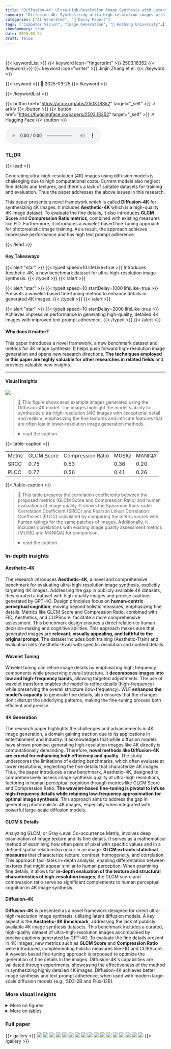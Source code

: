 ```yaml
---
title: "Diffusion-4K: Ultra-High-Resolution Image Synthesis with Latent Diffusion Models"
summary: "Diffusion-4K: Synthesizing ultra-high-resolution images with a new benchmark dataset and wavelet-based fine-tuning that makes 4K image creation more detailed and accessible!"
categories: ["AI Generated", "🤗 Daily Papers"]
tags: ["Computer Vision", "Image Generation", "🏢 Beihang University",]
showSummary: true
date: 2025-03-24
draft: false
---
```


<br>

{{< keywordList >}}
{{< keyword icon="fingerprint" >}} 2503.18352 {{< /keyword >}}
{{< keyword icon="writer" >}} Jinjin Zhang et el. {{< /keyword >}}
 
{{< keyword >}} 🤗 2025-03-25 {{< /keyword >}}
 
{{< /keywordList >}}

{{< button href="https://arxiv.org/abs/2503.18352" target="_self" >}}
↗ arXiv
{{< /button >}}
{{< button href="https://huggingface.co/papers/2503.18352" target="_self" >}}
↗ Hugging Face
{{< /button >}}



<audio controls>
    <source src="https://ai-paper-reviewer.com/2503.18352/podcast.wav" type="audio/wav">
    Your browser does not support the audio element.
</audio>


### TL;DR


{{< lead >}}

Generating ultra-high-resolution (4K) images using diffusion models is challenging due to high computational costs. Current models also neglect fine details and textures, and there's a lack of suitable datasets for training and evaluation. Thus the paper addresses the above issues in this research.



This paper presents a novel framework which is called **Diffusion-4K** for synthesizing 4K images. It includes **Aesthetic-4K** which is a high-quality 4K image dataset. To evaluate the fine details, it also introduces **GLCM Score** and **Compression Ratio metrics**, combined with existing measures like FID. Furthermore, it introduces a wavelet-based fine-tuning approach for photorealistic image training. As a result, the approach achieves impressive performance and has high text prompt adherence.

{{< /lead >}}


#### Key Takeaways

{{< alert "star" >}}
{{< typeit speed=10 lifeLike=true >}} Introduces Aesthetic-4K, a new benchmark dataset for ultra-high-resolution image synthesis. {{< /typeit >}}
{{< /alert >}}

{{< alert "star" >}}
{{< typeit speed=10 startDelay=1000 lifeLike=true >}} Presents a wavelet-based fine-tuning method to enhance details in generated 4K images. {{< /typeit >}}
{{< /alert >}}

{{< alert "star" >}}
{{< typeit speed=10 startDelay=2000 lifeLike=true >}} Achieves impressive performance in generating high-quality, detailed 4K images with improved text prompt adherence. {{< /typeit >}}
{{< /alert >}}

#### Why does it matter?
This paper introduces a novel framework, a new benchmark dataset and metrics for 4K image synthesis. It helps push forward high-resolution image generation and opens new research directions. **The techniques employed in this paper are highly valuable for other researches in related fields** and provides valuable new insights.

------
#### Visual Insights



![](https://arxiv.org/html/2503.18352/extracted/6304121/figures/metric.jpg)

> 🔼 This figure showcases example images generated using the Diffusion-4K model.  The images highlight the model's ability to synthesize ultra-high-resolution (4K) images with exceptional detail and realism, emphasizing the fine textures and intricate features that are often lost in lower-resolution image generation methods.
> <details>
> <summary>read the caption</summary>
> Figure 1: Example results synthesized by our Diffusion-4K, emphasizing exceptional fine details in generated 4K images.
> </details>





{{< table-caption >}}
<table class="ltx_tabular ltx_align_middle" id="S3.T1.2.1">
<tr class="ltx_tr" id="S3.T1.2.1.1">
<td class="ltx_td ltx_align_center ltx_border_r ltx_border_tt" id="S3.T1.2.1.1.1">Metric</td>
<td class="ltx_td ltx_align_center ltx_border_r ltx_border_tt" id="S3.T1.2.1.1.2">GLCM Score</td>
<td class="ltx_td ltx_align_center ltx_border_r ltx_border_tt" id="S3.T1.2.1.1.3">Compression Ratio</td>
<td class="ltx_td ltx_align_center ltx_border_r ltx_border_tt" id="S3.T1.2.1.1.4">MUSIQ</td>
<td class="ltx_td ltx_align_center ltx_border_tt" id="S3.T1.2.1.1.5">MANIQA</td>
</tr>
<tr class="ltx_tr" id="S3.T1.2.1.2">
<td class="ltx_td ltx_align_center ltx_border_r ltx_border_t" id="S3.T1.2.1.2.1">SRCC</td>
<td class="ltx_td ltx_align_center ltx_border_r ltx_border_t" id="S3.T1.2.1.2.2">0.75</td>
<td class="ltx_td ltx_align_center ltx_border_r ltx_border_t" id="S3.T1.2.1.2.3">0.53</td>
<td class="ltx_td ltx_align_center ltx_border_r ltx_border_t" id="S3.T1.2.1.2.4">0.36</td>
<td class="ltx_td ltx_align_center ltx_border_t" id="S3.T1.2.1.2.5">0.20</td>
</tr>
<tr class="ltx_tr" id="S3.T1.2.1.3">
<td class="ltx_td ltx_align_center ltx_border_bb ltx_border_r ltx_border_t" id="S3.T1.2.1.3.1">PLCC</td>
<td class="ltx_td ltx_align_center ltx_border_bb ltx_border_r ltx_border_t" id="S3.T1.2.1.3.2">0.77</td>
<td class="ltx_td ltx_align_center ltx_border_bb ltx_border_r ltx_border_t" id="S3.T1.2.1.3.3">0.56</td>
<td class="ltx_td ltx_align_center ltx_border_bb ltx_border_r ltx_border_t" id="S3.T1.2.1.3.4">0.41</td>
<td class="ltx_td ltx_align_center ltx_border_bb ltx_border_t" id="S3.T1.2.1.3.5">0.26</td>
</tr>
</table>{{< /table-caption >}}

> 🔼 This table presents the correlation coefficients between the proposed metrics (GLCM Score and Compression Ratio) and human evaluations of image quality.  It shows the Spearman Rank-order Correlation Coefficient (SRCC) and Pearson Linear Correlation Coefficient (PLCC) calculated by comparing the metric scores with human ratings for the same patches of images. Additionally, it includes correlations with existing image quality assessment metrics (MUSIQ and MANIQA) for comparison.
> <details>
> <summary>read the caption</summary>
> Table 1: Correlation with human evaluation.
> </details>





### In-depth insights


#### Aesthetic-4K
The research introduces **Aesthetic-4K**, a novel and comprehensive benchmark for evaluating ultra-high-resolution image synthesis, explicitly targeting 4K images. Addressing the gap in publicly available 4K datasets, they curated a dataset with high-quality images and precise captions generated by GPT-4O. Design principles focus on **human-centric perceptual cognition**, moving beyond holistic measures, emphasizing fine details. Metrics like GLCM Score and Compression Ratio, combined with FID, Aesthetics, and CLIPScore, facilitate a more comprehensive assessment. This benchmark design ensures a direct relation to human decision-making and cognitive abilities. This approach makes sure that generated images are **relevant, visually appealing, and faithful to the original prompt**. The dataset includes both training (Aesthetic-Train) and evaluation sets (Aesthetic-Eval) with specific resolution and content details.

#### Wavelet Tuning
Wavelet tuning can refine image details by emphasizing high-frequency components while preserving overall structure. It **decomposes images into low and high-frequency bands**, allowing targeted adjustments. The use of wavelet transform enables the model to refine details (high-frequency) while preserving the overall structure (low-frequency). WLF **enhances the model’s capacity** to generate fine details, also ensures that the changes don’t disrupt the underlying patterns, making the fine-tuning process both efficient and precise.

#### 4K Generation
The research paper highlights the challenges and advancements in 4K image generation, a domain gaining traction due to its applications in entertainment and industry. It acknowledges that while diffusion models have shown promise, generating high-resolution images like 4K directly is computationally demanding. Therefore, **novel methods like Diffusion-4K are crucial for enhancing both efficiency and quality**. The study underscores the limitations of existing benchmarks, which often evaluate at lower resolutions, neglecting the fine details that characterize 4K images. Thus, the paper introduces a new benchmark, Aesthetic-4K, designed to comprehensively assess image synthesis quality at ultra-high resolutions, factoring in human perceptual cognition through metrics like GLCM Score and Compression Ratio. **The wavelet-based fine-tuning is pivotal to infuse high-frequency details while retaining low-frequency approximation for optimal image synthesis**. This approach aims to address the gap in generating photorealistic 4K images, especially when integrated with powerful large-scale diffusion models.

#### GLCM & Details
Analyzing GLCM, or Gray-Level Co-occurrence Matrix, involves deep examination of image texture and its fine details. It serves as a mathematical method of examining how often pairs of pixel with specific values and in a defined spatial relationship occur in an image. **GLCM extracts statistical measures** that characterize texture, contrast, homogeneity, and correlation. This approach facilitates in-depth analysis, enabling differentiation between textures that might appear similar to human perception. When examining fine details, it allows for **in-depth evaluation of the texture and structural characteristics of high-resolution images**; the GLCM score and compression ratio serve as significant complements to human perceptual cognition in 4K image synthesis.

#### Diffusion-4K
**Diffusion-4K** is presented as a novel framework designed for direct ultra-high-resolution image synthesis, utilizing latent diffusion models. A key aspect is the **Aesthetic-4K Benchmark**, addressing the lack of publicly available 4K image synthesis datasets. This benchmark includes a curated, high-quality dataset of ultra-high-resolution images accompanied by precise captions generated by GPT-4O. To evaluate the fine details present in 4K images, new metrics such as **GLCM Score** and **Compression Ratio** were introduced, complementing holistic measures like FID and CLIPScore. A wavelet-based fine-tuning approach is proposed to optimize the generation of fine details in the images. Diffusion-4K's capabilities are validated through experiments, showcasing the effectiveness of the method in synthesizing highly detailed 4K images. Diffusion-4K achieves better image synthesis and text prompt adherence, when used with modern large-scale diffusion models (e.g., SD3-2B and Flux-12B).


### More visual insights

<details>
<summary>More on figures
</summary>


![](https://arxiv.org/html/2503.18352/x1.png)

> 🔼 Figure 2 presents a correlation analysis between the Gray Level Co-occurrence Matrix (GLCM) Score and the Compression Ratio, metrics designed to evaluate fine details in images, specifically at 4K resolution.  The GLCM score measures textural richness by analyzing the spatial distribution of gray levels in local image patches, while the compression ratio assesses the preservation of detail by measuring how well the image compresses using lossy compression (JPEG).  The results indicate a strong positive correlation between higher GLCM scores (indicating richer texture) and lower compression ratios (indicating better preservation of fine details), showing strong alignment with human perception of image quality.  Human observers tend to rate images with high textural detail and well-preserved fine details more favorably.  The analysis is done at the patch level to show the alignment at local feature level.
> <details>
> <summary>read the caption</summary>
> Figure 2: Analysis of GLCM Score↑↑\uparrow↑ / Compression Ratio↓↓\downarrow↓. Our indicators demonstrate strong alignment with human-centric perceptual cognition at the level of local patches.
> </details>



![](https://arxiv.org/html/2503.18352/x2.png)

> 🔼 This figure displays examples of image-text pairs from the Aesthetic-4K training dataset.  The images are high-quality, ultra-high-resolution (4K) images, and the accompanying text captions were generated using GPT-40. This showcases the high standard of the dataset used to train the Diffusion-4K model, emphasizing both visual quality and precise textual descriptions for improved model performance.
> <details>
> <summary>read the caption</summary>
> (a) Image-text samples in training set.
> </details>



![](https://arxiv.org/html/2503.18352/extracted/6304121/figures/vae.jpg)

> 🔼 This figure shows example image-text pairs from the evaluation subset of the Aesthetic-4K dataset.  These examples illustrate the high-quality images and precise text prompts characteristic of this dataset, which is specifically designed for evaluating ultra-high-resolution (4K) image synthesis models.  The images demonstrate a variety of subjects and visual styles, showcasing the diversity of the dataset.
> <details>
> <summary>read the caption</summary>
> (b) Image-text samples in evaluation set.
> </details>



![](https://arxiv.org/html/2503.18352/x3.png)

> 🔼 Figure 3 presents examples from the Aesthetic-4K dataset.  The dataset contains high-resolution images (4K) paired with detailed captions generated by the GPT-40 language model. These image-caption pairs are carefully selected to represent a high standard of visual aesthetics and showcase fine details.  The figure aims to illustrate the quality and precision of the data within the Aesthetic-4K benchmark, which is designed for evaluating and training ultra-high-resolution image synthesis models.
> <details>
> <summary>read the caption</summary>
> Figure 3: Illustration of image-text samples in the Aesthetic-4K dataset, which includes high-quality images and precise text prompts generated by GPT-4o, distinguished by high aesthetics and fine details.
> </details>



![](https://arxiv.org/html/2503.18352/x4.png)

> 🔼 This figure displays the reconstruction results of 4K images using partitioned Variational Autoencoders (VAEs) with a downsampling factor of F=16.  The partitioned VAE approach is a key component of the Diffusion-4K framework, designed to address the computational challenges of handling ultra-high-resolution images. By partitioning the VAE, the model efficiently manages the memory requirements during training and inference. The figure visually demonstrates the quality of reconstruction achieved by the partitioned VAEs, showcasing the effectiveness of this method for ultra-high resolution image processing.
> <details>
> <summary>read the caption</summary>
> Figure 4: Reconstruction results of 4K images with partitioned VAEs of F=16𝐹16F=16italic_F = 16.
> </details>



![](https://arxiv.org/html/2503.18352/x6.png)

> 🔼 This figure showcases example images generated by the Diffusion-4K model, demonstrating its ability to synthesize high-quality, photorealistic 4K images from various text prompts. The prompts used to generate the images are sourced from the Sora [30] dataset, showcasing the model's ability to translate text descriptions into detailed and visually appealing images.  Each image depicts a diverse range of scenes, subjects, and artistic styles, highlighting the model's versatility and capacity to generate high-resolution images across multiple categories.
> <details>
> <summary>read the caption</summary>
> Figure 5: Qualitative 4K images synthesis of Diffusion-4K. Prompts are from Sora [30].
> </details>



![](https://arxiv.org/html/2503.18352/x7.png)

> 🔼 Figure 6 is a bar chart comparing human preferences against those of GPT-40 for various aspects of image quality.  The chart displays the percentage of times each model preferred different aspects of four different generated images:  Visual Aesthetics, Prompt Adherence, Fine Details, and Human Preference.  This allows a comparison to show how well the AI model's preferences align with human preferences for these image qualities in the context of 4K image generation.
> <details>
> <summary>read the caption</summary>
> Figure 6: Human and GPT-4o preference evaluation.
> </details>



![](https://arxiv.org/html/2503.18352/extracted/6304121/figures/demo_supplement.jpg)

> 🔼 This figure compares the image generation results of Diffusion-4K and PixArt-Σ using the same prompts.  The left side shows images generated by PixArt-Σ, while the right side displays images from Diffusion-4K.  Yellow highlighted patches in the Diffusion-4K images indicate areas with superior fine detail compared to the red-highlighted areas in PixArt-Σ images, demonstrating Diffusion-4K's improved performance in generating high-resolution images with intricate details.
> <details>
> <summary>read the caption</summary>
> Figure 7:  We present comparisons with PixArt-ΣΣ\Sigmaroman_Σ [9] using identical prompts, with images from PixArt-ΣΣ\Sigmaroman_Σ displayed on the left and those synthesized by our Diffusion-4K shown on the right. Our approach demonstrates significant superiority over PixArt-ΣΣ\Sigmaroman_Σ in fine details, as evidenced by the yellow patches vs. the red patches.
> </details>



![](https://arxiv.org/html/2503.18352/extracted/6304121/figures/demo_seed_supplement.jpg)

> 🔼 This figure displays a comparison of image generation results between the Diffusion-4K model and the Sana [49] model.  Each pair of images shows the same prompt rendered by both models, allowing for a visual assessment of the differences in image quality, detail, and adherence to the prompt.  It highlights the relative strengths of Diffusion-4K in producing ultra-high-resolution images with fine details.
> <details>
> <summary>read the caption</summary>
> Figure 8: Comparisons with Sana [49].
> </details>



![](https://arxiv.org/html/2503.18352/extracted/6304121/figures/demo_diffusion_4k_supplement.jpg)

> 🔼 This figure displays an ablation study comparing the performance of the Wavelet-based Fine-tuning (WLF) method. It visually demonstrates the effect of WLF on generating high-resolution images by showing samples of images generated with and without WLF. This allows for a direct comparison and highlights the improvements achieved through the use of WLF in terms of image detail and quality.
> <details>
> <summary>read the caption</summary>
> Figure 9: Ablation study on WLF.
> </details>



![](https://arxiv.org/html/2503.18352/x8.png)

> 🔼 This figure showcases several high-quality images generated by the Diffusion-4K model.  Each image demonstrates the model's ability to synthesize diverse scenes with high-fidelity details and accurate representation of textures, including nature scenes, cityscapes, animals, and fantasy elements. The images highlight the model's proficiency in capturing realistic light and shadows, fine textures, and overall photorealism at 4K resolution.
> <details>
> <summary>read the caption</summary>
> Figure 10: High-quality images synthesized by our Diffusion-4k.
> </details>



![](https://arxiv.org/html/2503.18352/x9.png)

> 🔼 This figure showcases the versatility of Diffusion-4K in generating high-resolution images at various aspect ratios and with different random seeds.  The results demonstrate the model's ability to maintain image quality and coherence across diverse settings, highlighting its robustness and adaptability.
> <details>
> <summary>read the caption</summary>
> Figure 11: Synthesized images with different aspect ratios and random seeds.
> </details>



![](https://arxiv.org/html/2503.18352/extracted/6304121/figures/demo_data_supplement.jpg)

> 🔼 Figure 12 displays examples of images generated by the Diffusion-4K model where the text prompts included intentionally misspelled words. This showcases the model's ability to generate coherent images even when the input text contains errors, highlighting its robustness and potential for creative applications.
> <details>
> <summary>read the caption</summary>
> Figure 12: Synthesized images with spelled texts.
> </details>



![](https://arxiv.org/html/2503.18352/x10.png)

> 🔼 This figure shows the distribution of image heights and widths within the Aesthetic-4K dataset.  Two histograms are presented, one for height and one for width.  Each histogram displays the frequency of images at different height and width values, giving insight into the size and aspect ratio variations present in the dataset. This is important for understanding the characteristics of the dataset and its suitability for training and evaluating ultra-high-resolution image synthesis models.
> <details>
> <summary>read the caption</summary>
> Figure 13: Histograms of image height and width in Aesthetic-4K.
> </details>



</details>




<details>
<summary>More on tables
</summary>


{{< table-caption >}}
<table class="ltx_tabular ltx_align_middle" id="S4.T2.6.1">
<tr class="ltx_tr" id="S4.T2.6.1.1">
<td class="ltx_td ltx_align_left ltx_border_r ltx_border_tt" id="S4.T2.6.1.1.1">Model</td>
<td class="ltx_td ltx_align_center ltx_border_tt" id="S4.T2.6.1.1.2">rFID</td>
<td class="ltx_td ltx_align_center ltx_border_tt" id="S4.T2.6.1.1.3">NMSE</td>
<td class="ltx_td ltx_align_center ltx_border_tt" id="S4.T2.6.1.1.4">PSNR</td>
<td class="ltx_td ltx_align_center ltx_border_tt" id="S4.T2.6.1.1.5">SSIM</td>
<td class="ltx_td ltx_align_center ltx_border_tt" id="S4.T2.6.1.1.6">LPIPS</td>
</tr>
<tr class="ltx_tr" id="S4.T2.6.1.2">
<td class="ltx_td ltx_align_left ltx_border_r ltx_border_t" id="S4.T2.6.1.2.1">SD3-VAE-F16</td>
<td class="ltx_td ltx_align_center ltx_border_t" id="S4.T2.6.1.2.2">1.40</td>
<td class="ltx_td ltx_align_center ltx_border_t" id="S4.T2.6.1.2.3">0.09</td>
<td class="ltx_td ltx_align_center ltx_border_t" id="S4.T2.6.1.2.4">28.82</td>
<td class="ltx_td ltx_align_center ltx_border_t" id="S4.T2.6.1.2.5">0.76</td>
<td class="ltx_td ltx_align_center ltx_border_t" id="S4.T2.6.1.2.6">0.15</td>
</tr>
<tr class="ltx_tr" id="S4.T2.6.1.3">
<td class="ltx_td ltx_align_left ltx_border_bb ltx_border_r" id="S4.T2.6.1.3.1">Flux-VAE-F16</td>
<td class="ltx_td ltx_align_center ltx_border_bb" id="S4.T2.6.1.3.2">1.69</td>
<td class="ltx_td ltx_align_center ltx_border_bb" id="S4.T2.6.1.3.3">0.08</td>
<td class="ltx_td ltx_align_center ltx_border_bb" id="S4.T2.6.1.3.4">29.22</td>
<td class="ltx_td ltx_align_center ltx_border_bb" id="S4.T2.6.1.3.5">0.79</td>
<td class="ltx_td ltx_align_center ltx_border_bb" id="S4.T2.6.1.3.6">0.16</td>
</tr>
</table>{{< /table-caption >}}
> 🔼 This table presents a quantitative comparison of the performance of two different Variational Autoencoders (VAEs) used for image reconstruction.  The VAEs, with a downsampling factor of F=16, were evaluated on the Aesthetic-4K dataset at a resolution of 4096x4096 pixels. The evaluation metrics used include the Fréchet Inception Distance (rFID), Normalized Mean Square Error (NMSE), Peak Signal-to-Noise Ratio (PSNR), Structural Similarity Index (SSIM), and Learned Perceptual Image Patch Similarity (LPIPS).  The results show the reconstruction quality achieved by each VAE on the high-resolution images.
> <details>
> <summary>read the caption</summary>
> Table 2: Quantitative reconstruction results of VAEs with down-sampling factor of F=16𝐹16F=16italic_F = 16 on our Aesthetic-4K training set at 4096×4096409640964096\times 40964096 × 4096.
> </details>

{{< table-caption >}}
<table class="ltx_tabular ltx_align_middle" id="S4.T3.3.3">
<tr class="ltx_tr" id="S4.T3.3.3.3">
<td class="ltx_td ltx_align_left ltx_border_r ltx_border_tt" id="S4.T3.3.3.3.4">Model</td>
<td class="ltx_td ltx_align_center ltx_border_tt" id="S4.T3.1.1.1.1">FID <math alttext="\downarrow" class="ltx_Math" display="inline" id="S4.T3.1.1.1.1.m1.1"><semantics id="S4.T3.1.1.1.1.m1.1a"><mo id="S4.T3.1.1.1.1.m1.1.1" stretchy="false" xref="S4.T3.1.1.1.1.m1.1.1.cmml">↓</mo><annotation-xml encoding="MathML-Content" id="S4.T3.1.1.1.1.m1.1b"><ci id="S4.T3.1.1.1.1.m1.1.1.cmml" xref="S4.T3.1.1.1.1.m1.1.1">↓</ci></annotation-xml><annotation encoding="application/x-tex" id="S4.T3.1.1.1.1.m1.1c">\downarrow</annotation><annotation encoding="application/x-llamapun" id="S4.T3.1.1.1.1.m1.1d">↓</annotation></semantics></math>
</td>
<td class="ltx_td ltx_align_center ltx_border_tt" id="S4.T3.2.2.2.2">CLIPScore <math alttext="\uparrow" class="ltx_Math" display="inline" id="S4.T3.2.2.2.2.m1.1"><semantics id="S4.T3.2.2.2.2.m1.1a"><mo id="S4.T3.2.2.2.2.m1.1.1" stretchy="false" xref="S4.T3.2.2.2.2.m1.1.1.cmml">↑</mo><annotation-xml encoding="MathML-Content" id="S4.T3.2.2.2.2.m1.1b"><ci id="S4.T3.2.2.2.2.m1.1.1.cmml" xref="S4.T3.2.2.2.2.m1.1.1">↑</ci></annotation-xml><annotation encoding="application/x-tex" id="S4.T3.2.2.2.2.m1.1c">\uparrow</annotation><annotation encoding="application/x-llamapun" id="S4.T3.2.2.2.2.m1.1d">↑</annotation></semantics></math>
</td>
<td class="ltx_td ltx_align_center ltx_border_tt" id="S4.T3.3.3.3.3">Aesthetics <math alttext="\uparrow" class="ltx_Math" display="inline" id="S4.T3.3.3.3.3.m1.1"><semantics id="S4.T3.3.3.3.3.m1.1a"><mo id="S4.T3.3.3.3.3.m1.1.1" stretchy="false" xref="S4.T3.3.3.3.3.m1.1.1.cmml">↑</mo><annotation-xml encoding="MathML-Content" id="S4.T3.3.3.3.3.m1.1b"><ci id="S4.T3.3.3.3.3.m1.1.1.cmml" xref="S4.T3.3.3.3.3.m1.1.1">↑</ci></annotation-xml><annotation encoding="application/x-tex" id="S4.T3.3.3.3.3.m1.1c">\uparrow</annotation><annotation encoding="application/x-llamapun" id="S4.T3.3.3.3.3.m1.1d">↑</annotation></semantics></math>
</td>
</tr>
<tr class="ltx_tr" id="S4.T3.3.3.4">
<td class="ltx_td ltx_align_left ltx_border_r ltx_border_t" id="S4.T3.3.3.4.1">SD3-F16@2048</td>
<td class="ltx_td ltx_align_center ltx_border_t" id="S4.T3.3.3.4.2">43.82</td>
<td class="ltx_td ltx_align_center ltx_border_t" id="S4.T3.3.3.4.3">31.50</td>
<td class="ltx_td ltx_align_center ltx_border_t" id="S4.T3.3.3.4.4">5.91</td>
</tr>
<tr class="ltx_tr" id="S4.T3.3.3.5">
<td class="ltx_td ltx_align_left ltx_border_r" id="S4.T3.3.3.5.1">SD3-F16-WLF@2048</td>
<td class="ltx_td ltx_align_center" id="S4.T3.3.3.5.2"><span class="ltx_text ltx_font_bold" id="S4.T3.3.3.5.2.1">40.18</span></td>
<td class="ltx_td ltx_align_center" id="S4.T3.3.3.5.3"><span class="ltx_text ltx_font_bold" id="S4.T3.3.3.5.3.1">34.04</span></td>
<td class="ltx_td ltx_align_center" id="S4.T3.3.3.5.4"><span class="ltx_text ltx_font_bold" id="S4.T3.3.3.5.4.1">5.96</span></td>
</tr>
<tr class="ltx_tr" id="S4.T3.3.3.6">
<td class="ltx_td ltx_align_left ltx_border_r ltx_border_t" id="S4.T3.3.3.6.1">Flux-F16@2048</td>
<td class="ltx_td ltx_align_center ltx_border_t" id="S4.T3.3.3.6.2">50.57</td>
<td class="ltx_td ltx_align_center ltx_border_t" id="S4.T3.3.3.6.3">30.41</td>
<td class="ltx_td ltx_align_center ltx_border_t" id="S4.T3.3.3.6.4">6.36</td>
</tr>
<tr class="ltx_tr" id="S4.T3.3.3.7">
<td class="ltx_td ltx_align_left ltx_border_bb ltx_border_r" id="S4.T3.3.3.7.1">Flux-F16-WLF@2048</td>
<td class="ltx_td ltx_align_center ltx_border_bb" id="S4.T3.3.3.7.2"><span class="ltx_text ltx_font_bold" id="S4.T3.3.3.7.2.1">39.49</span></td>
<td class="ltx_td ltx_align_center ltx_border_bb" id="S4.T3.3.3.7.3"><span class="ltx_text ltx_font_bold" id="S4.T3.3.3.7.3.1">34.41</span></td>
<td class="ltx_td ltx_align_center ltx_border_bb" id="S4.T3.3.3.7.4"><span class="ltx_text ltx_font_bold" id="S4.T3.3.3.7.4.1">6.37</span></td>
</tr>
</table>{{< /table-caption >}}
> 🔼 This table presents a quantitative comparison of different latent diffusion models' performance on the Aesthetic-Eval@2048 dataset.  The evaluation is conducted at a resolution of 2048x2048 pixels.  The metrics used to assess performance are the Fréchet Inception Distance (FID), CLIPScore, and Aesthetics scores.  Higher scores for CLIPScore and Aesthetics generally indicate better image quality and alignment with the text prompt.
> <details>
> <summary>read the caption</summary>
> Table 3: Quantitative benchmarks of latent diffusion models on Aesthetic-Eval@2048 at 2048×2048204820482048\times 20482048 × 2048 resolution.
> </details>

{{< table-caption >}}
<table class="ltx_tabular ltx_align_middle" id="S4.T4.2.2">
<tr class="ltx_tr" id="S4.T4.2.2.2">
<td class="ltx_td ltx_align_left ltx_border_r ltx_border_tt" id="S4.T4.2.2.2.3">Model</td>
<td class="ltx_td ltx_align_center ltx_border_tt" id="S4.T4.1.1.1.1">GLCM Score <math alttext="\uparrow" class="ltx_Math" display="inline" id="S4.T4.1.1.1.1.m1.1"><semantics id="S4.T4.1.1.1.1.m1.1a"><mo id="S4.T4.1.1.1.1.m1.1.1" stretchy="false" xref="S4.T4.1.1.1.1.m1.1.1.cmml">↑</mo><annotation-xml encoding="MathML-Content" id="S4.T4.1.1.1.1.m1.1b"><ci id="S4.T4.1.1.1.1.m1.1.1.cmml" xref="S4.T4.1.1.1.1.m1.1.1">↑</ci></annotation-xml><annotation encoding="application/x-tex" id="S4.T4.1.1.1.1.m1.1c">\uparrow</annotation><annotation encoding="application/x-llamapun" id="S4.T4.1.1.1.1.m1.1d">↑</annotation></semantics></math>
</td>
<td class="ltx_td ltx_align_center ltx_border_tt" id="S4.T4.2.2.2.2">Compression Ratio <math alttext="\downarrow" class="ltx_Math" display="inline" id="S4.T4.2.2.2.2.m1.1"><semantics id="S4.T4.2.2.2.2.m1.1a"><mo id="S4.T4.2.2.2.2.m1.1.1" stretchy="false" xref="S4.T4.2.2.2.2.m1.1.1.cmml">↓</mo><annotation-xml encoding="MathML-Content" id="S4.T4.2.2.2.2.m1.1b"><ci id="S4.T4.2.2.2.2.m1.1.1.cmml" xref="S4.T4.2.2.2.2.m1.1.1">↓</ci></annotation-xml><annotation encoding="application/x-tex" id="S4.T4.2.2.2.2.m1.1c">\downarrow</annotation><annotation encoding="application/x-llamapun" id="S4.T4.2.2.2.2.m1.1d">↓</annotation></semantics></math>
</td>
</tr>
<tr class="ltx_tr" id="S4.T4.2.2.3">
<td class="ltx_td ltx_align_left ltx_border_r ltx_border_t" id="S4.T4.2.2.3.1">SD3-F16@2048</td>
<td class="ltx_td ltx_align_center ltx_border_t" id="S4.T4.2.2.3.2">0.75</td>
<td class="ltx_td ltx_align_center ltx_border_t" id="S4.T4.2.2.3.3">11.23</td>
</tr>
<tr class="ltx_tr" id="S4.T4.2.2.4">
<td class="ltx_td ltx_align_left ltx_border_r" id="S4.T4.2.2.4.1">SD3-F16-WLF@2048</td>
<td class="ltx_td ltx_align_center" id="S4.T4.2.2.4.2"><span class="ltx_text ltx_font_bold" id="S4.T4.2.2.4.2.1">0.79</span></td>
<td class="ltx_td ltx_align_center" id="S4.T4.2.2.4.3"><span class="ltx_text ltx_font_bold" id="S4.T4.2.2.4.3.1">10.51</span></td>
</tr>
<tr class="ltx_tr" id="S4.T4.2.2.5">
<td class="ltx_td ltx_align_left ltx_border_r ltx_border_t" id="S4.T4.2.2.5.1">Flux-F16@2048</td>
<td class="ltx_td ltx_align_center ltx_border_t" id="S4.T4.2.2.5.2">0.58</td>
<td class="ltx_td ltx_align_center ltx_border_t" id="S4.T4.2.2.5.3">14.80</td>
</tr>
<tr class="ltx_tr" id="S4.T4.2.2.6">
<td class="ltx_td ltx_align_left ltx_border_bb ltx_border_r" id="S4.T4.2.2.6.1">Flux-F16-WLF@2048</td>
<td class="ltx_td ltx_align_center ltx_border_bb" id="S4.T4.2.2.6.2"><span class="ltx_text ltx_font_bold" id="S4.T4.2.2.6.2.1">0.61</span></td>
<td class="ltx_td ltx_align_center ltx_border_bb" id="S4.T4.2.2.6.3"><span class="ltx_text ltx_font_bold" id="S4.T4.2.2.6.3.1">13.60</span></td>
</tr>
</table>{{< /table-caption >}}
> 🔼 This table presents a quantitative comparison of different latent diffusion models on the Aesthetic-Eval@2048 benchmark dataset.  Specifically, it shows the GLCM (Gray-Level Co-occurrence Matrix) Score and Compression Ratio achieved by each model for images generated at a resolution of 2048x2048.  The GLCM Score measures the richness of texture details in the images, while the Compression Ratio indicates the level of detail preserved after compression. Higher GLCM scores suggest better texture detail, and lower compression ratios indicate more detail preservation.  The results help evaluate the models' ability to generate high-quality images with fine details at the specified resolution.
> <details>
> <summary>read the caption</summary>
> Table 4: GLCM Score and Compression Ratio of latent diffusion models on Aesthetic-Eval@2048 at 2048×2048204820482048\times 20482048 × 2048 resolution.
> </details>

{{< table-caption >}}
<table class="ltx_tabular ltx_align_middle" id="S4.T5.4.1">
<tr class="ltx_tr" id="S4.T5.4.1.1">
<td class="ltx_td ltx_align_left ltx_border_r ltx_border_tt" id="S4.T5.4.1.1.1">Model</td>
<td class="ltx_td ltx_align_center ltx_border_tt" id="S4.T5.4.1.1.2">Memory</td>
<td class="ltx_td ltx_align_center ltx_border_tt" id="S4.T5.4.1.1.3">Time (s/step)</td>
</tr>
<tr class="ltx_tr" id="S4.T5.4.1.2">
<td class="ltx_td ltx_align_left ltx_border_r ltx_border_t" id="S4.T5.4.1.2.1">SD3-F8@4096</td>
<td class="ltx_td ltx_align_center ltx_border_t" id="S4.T5.4.1.2.2">OOM</td>
<td class="ltx_td ltx_align_center ltx_border_t" id="S4.T5.4.1.2.3">-</td>
</tr>
<tr class="ltx_tr" id="S4.T5.4.1.3">
<td class="ltx_td ltx_align_left ltx_border_r" id="S4.T5.4.1.3.1">SD3-F16-WLF@4096</td>
<td class="ltx_td ltx_align_center" id="S4.T5.4.1.3.2">31.3GB</td>
<td class="ltx_td ltx_align_center" id="S4.T5.4.1.3.3">1.16</td>
</tr>
<tr class="ltx_tr" id="S4.T5.4.1.4">
<td class="ltx_td ltx_align_left ltx_border_r" id="S4.T5.4.1.4.1">SD3-F16-WLF@4096 (CPU offload)</td>
<td class="ltx_td ltx_align_center" id="S4.T5.4.1.4.2">16.1GB</td>
<td class="ltx_td ltx_align_center" id="S4.T5.4.1.4.3">1.22</td>
</tr>
<tr class="ltx_tr" id="S4.T5.4.1.5">
<td class="ltx_td ltx_align_left ltx_border_r ltx_border_t" id="S4.T5.4.1.5.1">Flux-F8@4096</td>
<td class="ltx_td ltx_align_center ltx_border_t" id="S4.T5.4.1.5.2">OOM</td>
<td class="ltx_td ltx_align_center ltx_border_t" id="S4.T5.4.1.5.3">-</td>
</tr>
<tr class="ltx_tr" id="S4.T5.4.1.6">
<td class="ltx_td ltx_align_left ltx_border_r" id="S4.T5.4.1.6.1">Flux-F16-WLF@4096</td>
<td class="ltx_td ltx_align_center" id="S4.T5.4.1.6.2">50.4 GB</td>
<td class="ltx_td ltx_align_center" id="S4.T5.4.1.6.3">2.42</td>
</tr>
<tr class="ltx_tr" id="S4.T5.4.1.7">
<td class="ltx_td ltx_align_left ltx_border_bb ltx_border_r" id="S4.T5.4.1.7.1">Flux-F16-WLF@4096 (CPU offload)</td>
<td class="ltx_td ltx_align_center ltx_border_bb" id="S4.T5.4.1.7.2">26.9 GB</td>
<td class="ltx_td ltx_align_center ltx_border_bb" id="S4.T5.4.1.7.3">3.16</td>
</tr>
</table>{{< /table-caption >}}
> 🔼 This table presents a quantitative analysis of the computational resources required for direct image synthesis at an ultra-high resolution of 4096 x 4096 pixels.  It shows the memory consumption (in GB) and inference speed (in seconds per step) for different models and configurations.  The experiments were conducted using a single NVIDIA A100 GPU with BF16 precision for efficient computation. The results demonstrate the trade-off between model complexity, memory usage, and processing speed during high-resolution image generation.
> <details>
> <summary>read the caption</summary>
> Table 5: Memory consumption and inference speed of direct image synthesis at 4096×4096409640964096\times 40964096 × 4096. The result is tested on one A100 GPU with BF16 Precision.
> </details>

{{< table-caption >}}
<table class="ltx_tabular ltx_align_middle" id="S4.T6.2.2">
<tr class="ltx_tr" id="S4.T6.2.2.2">
<td class="ltx_td ltx_align_left ltx_border_tt" id="S4.T6.2.2.2.3">Captions</td>
<td class="ltx_td ltx_align_center ltx_border_r ltx_border_tt" id="S4.T6.2.2.2.4">Model</td>
<td class="ltx_td ltx_align_center ltx_border_tt" id="S4.T6.1.1.1.1">CLIPScore <math alttext="\uparrow" class="ltx_Math" display="inline" id="S4.T6.1.1.1.1.m1.1"><semantics id="S4.T6.1.1.1.1.m1.1a"><mo id="S4.T6.1.1.1.1.m1.1.1" stretchy="false" xref="S4.T6.1.1.1.1.m1.1.1.cmml">↑</mo><annotation-xml encoding="MathML-Content" id="S4.T6.1.1.1.1.m1.1b"><ci id="S4.T6.1.1.1.1.m1.1.1.cmml" xref="S4.T6.1.1.1.1.m1.1.1">↑</ci></annotation-xml><annotation encoding="application/x-tex" id="S4.T6.1.1.1.1.m1.1c">\uparrow</annotation><annotation encoding="application/x-llamapun" id="S4.T6.1.1.1.1.m1.1d">↑</annotation></semantics></math>
</td>
<td class="ltx_td ltx_align_center ltx_border_tt" id="S4.T6.2.2.2.2">Aesthetics <math alttext="\uparrow" class="ltx_Math" display="inline" id="S4.T6.2.2.2.2.m1.1"><semantics id="S4.T6.2.2.2.2.m1.1a"><mo id="S4.T6.2.2.2.2.m1.1.1" stretchy="false" xref="S4.T6.2.2.2.2.m1.1.1.cmml">↑</mo><annotation-xml encoding="MathML-Content" id="S4.T6.2.2.2.2.m1.1b"><ci id="S4.T6.2.2.2.2.m1.1.1.cmml" xref="S4.T6.2.2.2.2.m1.1.1">↑</ci></annotation-xml><annotation encoding="application/x-tex" id="S4.T6.2.2.2.2.m1.1c">\uparrow</annotation><annotation encoding="application/x-llamapun" id="S4.T6.2.2.2.2.m1.1d">↑</annotation></semantics></math>
</td>
</tr>
<tr class="ltx_tr" id="S4.T6.2.2.3">
<td class="ltx_td ltx_align_left ltx_border_t" id="S4.T6.2.2.3.1">LAION-5B</td>
<td class="ltx_td ltx_align_center ltx_border_r ltx_border_t" id="S4.T6.2.2.3.2">SD3-F16@4096</td>
<td class="ltx_td ltx_align_center ltx_border_t" id="S4.T6.2.2.3.3">29.37</td>
<td class="ltx_td ltx_align_center ltx_border_t" id="S4.T6.2.2.3.4">5.90</td>
</tr>
<tr class="ltx_tr" id="S4.T6.2.2.4">
<td class="ltx_td ltx_align_left" id="S4.T6.2.2.4.1">GPT-4o</td>
<td class="ltx_td ltx_align_center ltx_border_r" id="S4.T6.2.2.4.2">SD3-F16@4096</td>
<td class="ltx_td ltx_align_center" id="S4.T6.2.2.4.3"><span class="ltx_text ltx_font_bold" id="S4.T6.2.2.4.3.1">33.12</span></td>
<td class="ltx_td ltx_align_center" id="S4.T6.2.2.4.4"><span class="ltx_text ltx_font_bold" id="S4.T6.2.2.4.4.1">5.97</span></td>
</tr>
<tr class="ltx_tr" id="S4.T6.2.2.5">
<td class="ltx_td ltx_align_left ltx_border_t" id="S4.T6.2.2.5.1">LAION-5B</td>
<td class="ltx_td ltx_align_center ltx_border_r ltx_border_t" id="S4.T6.2.2.5.2">Flux-F16@4096</td>
<td class="ltx_td ltx_align_center ltx_border_t" id="S4.T6.2.2.5.3">29.12</td>
<td class="ltx_td ltx_align_center ltx_border_t" id="S4.T6.2.2.5.4">6.02</td>
</tr>
<tr class="ltx_tr" id="S4.T6.2.2.6">
<td class="ltx_td ltx_align_left ltx_border_bb" id="S4.T6.2.2.6.1">GPT-4o</td>
<td class="ltx_td ltx_align_center ltx_border_bb ltx_border_r" id="S4.T6.2.2.6.2">Flux-F16@4096</td>
<td class="ltx_td ltx_align_center ltx_border_bb" id="S4.T6.2.2.6.3"><span class="ltx_text ltx_font_bold" id="S4.T6.2.2.6.3.1">33.67</span></td>
<td class="ltx_td ltx_align_center ltx_border_bb" id="S4.T6.2.2.6.4"><span class="ltx_text ltx_font_bold" id="S4.T6.2.2.6.4.1">6.11</span></td>
</tr>
</table>{{< /table-caption >}}
> 🔼 This table presents the results of an ablation study that investigates the impact of using different image captions on the quality of images generated by two different latent diffusion models (SD3 and Flux).  Specifically, it compares the performance of the models when trained with captions generated by GPT-40 (a large language model) versus captions from the LAION-5B dataset. The metrics used to assess image quality are CLIPScore (a measure of how well the generated image matches the text prompt), and Aesthetics (a measure of the aesthetic quality of the image). The experiment is conducted on the Aesthetic-Eval@4096 dataset, which consists of high-resolution (4096x4096) images.
> <details>
> <summary>read the caption</summary>
> Table 6: Ablation study on quality of image captions on Aesthetic-Eval@4096 at 4096×4096409640964096\times 40964096 × 4096.
> </details>

{{< table-caption >}}
<table class="ltx_tabular ltx_align_middle" id="S4.T7.2.2">
<tr class="ltx_tr" id="S4.T7.2.2.2">
<td class="ltx_td ltx_align_left ltx_border_r ltx_border_tt" id="S4.T7.2.2.2.3">Model</td>
<td class="ltx_td ltx_align_center ltx_border_tt" id="S4.T7.1.1.1.1">CLIPScore <math alttext="\uparrow" class="ltx_Math" display="inline" id="S4.T7.1.1.1.1.m1.1"><semantics id="S4.T7.1.1.1.1.m1.1a"><mo id="S4.T7.1.1.1.1.m1.1.1" stretchy="false" xref="S4.T7.1.1.1.1.m1.1.1.cmml">↑</mo><annotation-xml encoding="MathML-Content" id="S4.T7.1.1.1.1.m1.1b"><ci id="S4.T7.1.1.1.1.m1.1.1.cmml" xref="S4.T7.1.1.1.1.m1.1.1">↑</ci></annotation-xml><annotation encoding="application/x-tex" id="S4.T7.1.1.1.1.m1.1c">\uparrow</annotation><annotation encoding="application/x-llamapun" id="S4.T7.1.1.1.1.m1.1d">↑</annotation></semantics></math>
</td>
<td class="ltx_td ltx_align_center ltx_border_tt" id="S4.T7.2.2.2.2">Aesthetics <math alttext="\uparrow" class="ltx_Math" display="inline" id="S4.T7.2.2.2.2.m1.1"><semantics id="S4.T7.2.2.2.2.m1.1a"><mo id="S4.T7.2.2.2.2.m1.1.1" stretchy="false" xref="S4.T7.2.2.2.2.m1.1.1.cmml">↑</mo><annotation-xml encoding="MathML-Content" id="S4.T7.2.2.2.2.m1.1b"><ci id="S4.T7.2.2.2.2.m1.1.1.cmml" xref="S4.T7.2.2.2.2.m1.1.1">↑</ci></annotation-xml><annotation encoding="application/x-tex" id="S4.T7.2.2.2.2.m1.1c">\uparrow</annotation><annotation encoding="application/x-llamapun" id="S4.T7.2.2.2.2.m1.1d">↑</annotation></semantics></math>
</td>
</tr>
<tr class="ltx_tr" id="S4.T7.2.2.3">
<td class="ltx_td ltx_align_left ltx_border_r ltx_border_t" id="S4.T7.2.2.3.1">SD3-F16@4096</td>
<td class="ltx_td ltx_align_center ltx_border_t" id="S4.T7.2.2.3.2">33.12</td>
<td class="ltx_td ltx_align_center ltx_border_t" id="S4.T7.2.2.3.3">5.97</td>
</tr>
<tr class="ltx_tr" id="S4.T7.2.2.4">
<td class="ltx_td ltx_align_left ltx_border_r" id="S4.T7.2.2.4.1">SD3-F16-finetune@4096</td>
<td class="ltx_td ltx_align_center" id="S4.T7.2.2.4.2">34.14</td>
<td class="ltx_td ltx_align_center" id="S4.T7.2.2.4.3">5.99</td>
</tr>
<tr class="ltx_tr" id="S4.T7.2.2.5">
<td class="ltx_td ltx_align_left ltx_border_bb ltx_border_r" id="S4.T7.2.2.5.1">SD3-F16-WLF@4096</td>
<td class="ltx_td ltx_align_center ltx_border_bb" id="S4.T7.2.2.5.2"><span class="ltx_text ltx_font_bold" id="S4.T7.2.2.5.2.1">34.40</span></td>
<td class="ltx_td ltx_align_center ltx_border_bb" id="S4.T7.2.2.5.3"><span class="ltx_text ltx_font_bold" id="S4.T7.2.2.5.3.1">6.07</span></td>
</tr>
</table>{{< /table-caption >}}
> 🔼 This table presents the results of an ablation study that investigates the impact of the proposed Wavelet-based Fine-tuning (WLF) method on the performance of the Stable Diffusion 3 (SD3) model.  The study focuses on the Aesthetic-Eval@4096 dataset, which contains high-resolution (4096x4096) images. The table compares the CLIPScore and Aesthetics scores achieved by three different versions of the SD3 model: the standard SD3 model trained at 4096x4096 resolution, a fine-tuned version of SD3 without WLF, and a fine-tuned version of SD3 with the WLF method. The comparison helps to quantify the improvement in image quality and alignment with text prompts brought by incorporating the WLF method in fine-tuning the SD3 model for 4K image generation.
> <details>
> <summary>read the caption</summary>
> Table 7: Ablation on CLIPScore and Aesthetics of SD3 on Aesthetic-Eval@4096 at 4096×4096409640964096\times 40964096 × 4096. SD3-F16-finetune@4096 represents fine-tuning without WLF.
> </details>

{{< table-caption >}}
<table class="ltx_tabular ltx_align_middle" id="S4.T8.2.2">
<tr class="ltx_tr" id="S4.T8.2.2.2">
<td class="ltx_td ltx_align_left ltx_border_r ltx_border_tt" id="S4.T8.2.2.2.3">Model</td>
<td class="ltx_td ltx_align_center ltx_border_tt" id="S4.T8.1.1.1.1">GLCM Score <math alttext="\uparrow" class="ltx_Math" display="inline" id="S4.T8.1.1.1.1.m1.1"><semantics id="S4.T8.1.1.1.1.m1.1a"><mo id="S4.T8.1.1.1.1.m1.1.1" stretchy="false" xref="S4.T8.1.1.1.1.m1.1.1.cmml">↑</mo><annotation-xml encoding="MathML-Content" id="S4.T8.1.1.1.1.m1.1b"><ci id="S4.T8.1.1.1.1.m1.1.1.cmml" xref="S4.T8.1.1.1.1.m1.1.1">↑</ci></annotation-xml><annotation encoding="application/x-tex" id="S4.T8.1.1.1.1.m1.1c">\uparrow</annotation><annotation encoding="application/x-llamapun" id="S4.T8.1.1.1.1.m1.1d">↑</annotation></semantics></math>
</td>
<td class="ltx_td ltx_align_center ltx_border_tt" id="S4.T8.2.2.2.2">Compression Ratio <math alttext="\downarrow" class="ltx_Math" display="inline" id="S4.T8.2.2.2.2.m1.1"><semantics id="S4.T8.2.2.2.2.m1.1a"><mo id="S4.T8.2.2.2.2.m1.1.1" stretchy="false" xref="S4.T8.2.2.2.2.m1.1.1.cmml">↓</mo><annotation-xml encoding="MathML-Content" id="S4.T8.2.2.2.2.m1.1b"><ci id="S4.T8.2.2.2.2.m1.1.1.cmml" xref="S4.T8.2.2.2.2.m1.1.1">↓</ci></annotation-xml><annotation encoding="application/x-tex" id="S4.T8.2.2.2.2.m1.1c">\downarrow</annotation><annotation encoding="application/x-llamapun" id="S4.T8.2.2.2.2.m1.1d">↓</annotation></semantics></math>
</td>
</tr>
<tr class="ltx_tr" id="S4.T8.2.2.3">
<td class="ltx_td ltx_align_left ltx_border_r ltx_border_t" id="S4.T8.2.2.3.1">SD3-F16@4096</td>
<td class="ltx_td ltx_align_center ltx_border_t" id="S4.T8.2.2.3.2">0.73</td>
<td class="ltx_td ltx_align_center ltx_border_t" id="S4.T8.2.2.3.3">11.97</td>
</tr>
<tr class="ltx_tr" id="S4.T8.2.2.4">
<td class="ltx_td ltx_align_left ltx_border_r" id="S4.T8.2.2.4.1">SD3-F16-finetune@4096</td>
<td class="ltx_td ltx_align_center" id="S4.T8.2.2.4.2">0.74</td>
<td class="ltx_td ltx_align_center" id="S4.T8.2.2.4.3">11.41</td>
</tr>
<tr class="ltx_tr" id="S4.T8.2.2.5">
<td class="ltx_td ltx_align_left ltx_border_bb ltx_border_r" id="S4.T8.2.2.5.1">SD3-F16-WLF@4096</td>
<td class="ltx_td ltx_align_center ltx_border_bb" id="S4.T8.2.2.5.2"><span class="ltx_text ltx_font_bold" id="S4.T8.2.2.5.2.1">0.77</span></td>
<td class="ltx_td ltx_align_center ltx_border_bb" id="S4.T8.2.2.5.3"><span class="ltx_text ltx_font_bold" id="S4.T8.2.2.5.3.1">10.50</span></td>
</tr>
</table>{{< /table-caption >}}
> 🔼 This table presents the results of an ablation study conducted to evaluate the impact of the Wavelet-based Fine-tuning (WLF) method on the performance of the Stable Diffusion 3 (SD3) model in generating ultra-high-resolution (4096x4096 pixels) images.  The study uses the Aesthetic-Eval@4096 dataset for evaluation. The table compares the performance of SD3 fine-tuned with WLF against SD3 fine-tuned without WLF (denoted as SD3-F16-finetune@4096). The comparison is based on two key metrics: the Gray Level Co-occurrence Matrix (GLCM) Score, which measures the richness of texture details; and the Compression Ratio, which assesses the preservation of image details after compression. Higher GLCM scores indicate richer texture, while lower compression ratios suggest better detail preservation. The results demonstrate the effectiveness of the WLF method in enhancing the quality of generated 4K images.
> <details>
> <summary>read the caption</summary>
> Table 8: Ablation on GLCM Score and Compression Ratio of SD3 on Aesthetic-Eval@4096 at 4096×4096409640964096\times 40964096 × 4096. SD3-F16-finetune@4096 denotes fine-tuning without WLF.
> </details>

{{< table-caption >}}
<table class="ltx_tabular ltx_align_middle" id="S8.T9.2.1">
<tr class="ltx_tr" id="S8.T9.2.1.1">
<td class="ltx_td ltx_align_center ltx_border_r ltx_border_tt" id="S8.T9.2.1.1.1"><span class="ltx_text" id="S8.T9.2.1.1.1.1" style="font-size:144%;">Dataset</span></td>
<td class="ltx_td ltx_align_center ltx_border_r ltx_border_tt" id="S8.T9.2.1.1.2"><span class="ltx_text" id="S8.T9.2.1.1.2.1" style="font-size:144%;">Median height</span></td>
<td class="ltx_td ltx_align_center ltx_border_r ltx_border_tt" id="S8.T9.2.1.1.3"><span class="ltx_text" id="S8.T9.2.1.1.3.1" style="font-size:144%;">Median width</span></td>
<td class="ltx_td ltx_align_center ltx_border_r ltx_border_tt" id="S8.T9.2.1.1.4"><span class="ltx_text" id="S8.T9.2.1.1.4.1" style="font-size:144%;">Average height</span></td>
<td class="ltx_td ltx_align_center ltx_border_tt" id="S8.T9.2.1.1.5"><span class="ltx_text" id="S8.T9.2.1.1.5.1" style="font-size:144%;">Average width</span></td>
</tr>
<tr class="ltx_tr" id="S8.T9.2.1.2">
<td class="ltx_td ltx_align_center ltx_border_r ltx_border_t" id="S8.T9.2.1.2.1"><span class="ltx_text" id="S8.T9.2.1.2.1.1" style="font-size:144%;">PixArt-30k</span></td>
<td class="ltx_td ltx_align_center ltx_border_r ltx_border_t" id="S8.T9.2.1.2.2"><span class="ltx_text" id="S8.T9.2.1.2.2.1" style="font-size:144%;">1615</span></td>
<td class="ltx_td ltx_align_center ltx_border_r ltx_border_t" id="S8.T9.2.1.2.3"><span class="ltx_text" id="S8.T9.2.1.2.3.1" style="font-size:144%;">1801</span></td>
<td class="ltx_td ltx_align_center ltx_border_r ltx_border_t" id="S8.T9.2.1.2.4"><span class="ltx_text" id="S8.T9.2.1.2.4.1" style="font-size:144%;">2531</span></td>
<td class="ltx_td ltx_align_center ltx_border_t" id="S8.T9.2.1.2.5"><span class="ltx_text" id="S8.T9.2.1.2.5.1" style="font-size:144%;">2656</span></td>
</tr>
<tr class="ltx_tr" id="S8.T9.2.1.3">
<td class="ltx_td ltx_align_center ltx_border_r" id="S8.T9.2.1.3.1"><span class="ltx_text" id="S8.T9.2.1.3.1.1" style="font-size:144%;">Aesthetic-Train</span></td>
<td class="ltx_td ltx_align_center ltx_border_r" id="S8.T9.2.1.3.2"><span class="ltx_text" id="S8.T9.2.1.3.2.1" style="font-size:144%;">4128</span></td>
<td class="ltx_td ltx_align_center ltx_border_r" id="S8.T9.2.1.3.3"><span class="ltx_text" id="S8.T9.2.1.3.3.1" style="font-size:144%;">4640</span></td>
<td class="ltx_td ltx_align_center ltx_border_r" id="S8.T9.2.1.3.4"><span class="ltx_text" id="S8.T9.2.1.3.4.1" style="font-size:144%;">4578</span></td>
<td class="ltx_td ltx_align_center" id="S8.T9.2.1.3.5"><span class="ltx_text" id="S8.T9.2.1.3.5.1" style="font-size:144%;">4838</span></td>
</tr>
<tr class="ltx_tr" id="S8.T9.2.1.4">
<td class="ltx_td ltx_align_center ltx_border_r" id="S8.T9.2.1.4.1"><span class="ltx_text" id="S8.T9.2.1.4.1.1" style="font-size:144%;">Aesthetic-Eval@2048</span></td>
<td class="ltx_td ltx_align_center ltx_border_r" id="S8.T9.2.1.4.2"><span class="ltx_text" id="S8.T9.2.1.4.2.1" style="font-size:144%;">2983</span></td>
<td class="ltx_td ltx_align_center ltx_border_r" id="S8.T9.2.1.4.3"><span class="ltx_text" id="S8.T9.2.1.4.3.1" style="font-size:144%;">3613</span></td>
<td class="ltx_td ltx_align_center ltx_border_r" id="S8.T9.2.1.4.4"><span class="ltx_text" id="S8.T9.2.1.4.4.1" style="font-size:144%;">3143</span></td>
<td class="ltx_td ltx_align_center" id="S8.T9.2.1.4.5"><span class="ltx_text" id="S8.T9.2.1.4.5.1" style="font-size:144%;">3746</span></td>
</tr>
<tr class="ltx_tr" id="S8.T9.2.1.5">
<td class="ltx_td ltx_align_center ltx_border_bb ltx_border_r" id="S8.T9.2.1.5.1"><span class="ltx_text" id="S8.T9.2.1.5.1.1" style="font-size:144%;">Aesthetic-Eval@4096</span></td>
<td class="ltx_td ltx_align_center ltx_border_bb ltx_border_r" id="S8.T9.2.1.5.2"><span class="ltx_text" id="S8.T9.2.1.5.2.1" style="font-size:144%;">4912</span></td>
<td class="ltx_td ltx_align_center ltx_border_bb ltx_border_r" id="S8.T9.2.1.5.3"><span class="ltx_text" id="S8.T9.2.1.5.3.1" style="font-size:144%;">6449</span></td>
<td class="ltx_td ltx_align_center ltx_border_bb ltx_border_r" id="S8.T9.2.1.5.4"><span class="ltx_text" id="S8.T9.2.1.5.4.1" style="font-size:144%;">5269</span></td>
<td class="ltx_td ltx_align_center ltx_border_bb" id="S8.T9.2.1.5.5"><span class="ltx_text" id="S8.T9.2.1.5.5.1" style="font-size:144%;">6420</span></td>
</tr>
</table>{{< /table-caption >}}
> 🔼 This table compares the key characteristics of the Aesthetic-4K dataset and the PixArt-30k dataset, focusing on image dimensions.  It shows the median height and width, as well as the average height and width of images in both datasets.  This comparison highlights the significant increase in resolution offered by the Aesthetic-4K dataset, demonstrating its suitability for ultra-high-resolution image synthesis research.
> <details>
> <summary>read the caption</summary>
> Table 9: Statistical comparisons of Aesthetic-4K and PixArt-30k.
> </details>

{{< table-caption >}}
<table class="ltx_tabular ltx_align_middle" id="S9.T10.4.1">
<tr class="ltx_tr" id="S9.T10.4.1.1">
<td class="ltx_td ltx_align_left ltx_border_r ltx_border_tt" id="S9.T10.4.1.1.1"><span class="ltx_text" id="S9.T10.4.1.1.1.1" style="font-size:144%;">Model</span></td>
<td class="ltx_td ltx_align_center ltx_border_r ltx_border_tt" id="S9.T10.4.1.1.2"><span class="ltx_text" id="S9.T10.4.1.1.2.1" style="font-size:144%;">SD3-2B-WLF</span></td>
<td class="ltx_td ltx_align_center ltx_border_tt" id="S9.T10.4.1.1.3"><span class="ltx_text" id="S9.T10.4.1.1.3.1" style="font-size:144%;">Flux-12B-WLF</span></td>
</tr>
<tr class="ltx_tr" id="S9.T10.4.1.2">
<td class="ltx_td ltx_align_left ltx_border_r ltx_border_t" id="S9.T10.4.1.2.1"><span class="ltx_text" id="S9.T10.4.1.2.1.1" style="font-size:144%;">Training steps</span></td>
<td class="ltx_td ltx_align_center ltx_border_r ltx_border_t" id="S9.T10.4.1.2.2"><span class="ltx_text" id="S9.T10.4.1.2.2.1" style="font-size:144%;">20K</span></td>
<td class="ltx_td ltx_align_center ltx_border_t" id="S9.T10.4.1.2.3"><span class="ltx_text" id="S9.T10.4.1.2.3.1" style="font-size:144%;">20K</span></td>
</tr>
<tr class="ltx_tr" id="S9.T10.4.1.3">
<td class="ltx_td ltx_align_left ltx_border_bb ltx_border_r" id="S9.T10.4.1.3.1"><span class="ltx_text" id="S9.T10.4.1.3.1.1" style="font-size:144%;">Throughput (images/s)</span></td>
<td class="ltx_td ltx_align_center ltx_border_bb ltx_border_r" id="S9.T10.4.1.3.2"><span class="ltx_text" id="S9.T10.4.1.3.2.1" style="font-size:144%;">0.59</span></td>
<td class="ltx_td ltx_align_center ltx_border_bb" id="S9.T10.4.1.3.3"><span class="ltx_text" id="S9.T10.4.1.3.3.1" style="font-size:144%;">1.39</span></td>
</tr>
</table>{{< /table-caption >}}
> 🔼 This table details the training hyperparameters and performance metrics for two large-scale diffusion models, Stable Diffusion 3 (SD3-2B) and Flux-12B, when fine-tuned using the Wavelet-based Fine-tuning (WLF) method at an ultra-high resolution of 4096x4096 pixels.  Specifically, it shows the number of training steps conducted and the training throughput (images processed per second) achieved for each model during the fine-tuning process.
> <details>
> <summary>read the caption</summary>
> Table 10: Training details of SD3-2B and Flux-12B with WLF at 4096×4096409640964096\times 40964096 × 4096.
> </details>

{{< table-caption >}}
<table class="ltx_tabular ltx_align_middle" id="S9.T11.20.20">
<tr class="ltx_tr" id="S9.T11.20.20.21">
<td class="ltx_td ltx_align_left ltx_border_r ltx_border_tt" id="S9.T11.20.20.21.1"><span class="ltx_text" id="S9.T11.20.20.21.1.1" style="font-size:144%;">Tasks</span></td>
<td class="ltx_td ltx_align_center ltx_border_tt" id="S9.T11.20.20.21.2"><span class="ltx_text" id="S9.T11.20.20.21.2.1" style="font-size:144%;">Prompts</span></td>
</tr>
<tr class="ltx_tr" id="S9.T11.20.20.22">
<td class="ltx_td ltx_align_left ltx_border_r ltx_border_t" id="S9.T11.20.20.22.1">
<span class="ltx_text" id="S9.T11.20.20.22.1.1"></span><span class="ltx_text" id="S9.T11.20.20.22.1.2" style="font-size:144%;"> </span><span class="ltx_text" id="S9.T11.20.20.22.1.3" style="font-size:144%;">
<span class="ltx_tabular ltx_align_middle" id="S9.T11.20.20.22.1.3.1">
<span class="ltx_tr" id="S9.T11.20.20.22.1.3.1.1">
<span class="ltx_td ltx_nopad_r ltx_align_center" id="S9.T11.20.20.22.1.3.1.1.1">Image</span></span>
<span class="ltx_tr" id="S9.T11.20.20.22.1.3.1.2">
<span class="ltx_td ltx_nopad_r ltx_align_center" id="S9.T11.20.20.22.1.3.1.2.1">Caption</span></span>
</span></span><span class="ltx_text" id="S9.T11.20.20.22.1.4"></span><span class="ltx_text" id="S9.T11.20.20.22.1.5" style="font-size:144%;"></span>
</td>
<td class="ltx_td ltx_align_center ltx_border_t" id="S9.T11.20.20.22.2">
<span class="ltx_text" id="S9.T11.20.20.22.2.1"></span><span class="ltx_text" id="S9.T11.20.20.22.2.2" style="font-size:144%;"> </span><span class="ltx_text" id="S9.T11.20.20.22.2.3" style="font-size:144%;">
<span class="ltx_tabular ltx_align_middle" id="S9.T11.20.20.22.2.3.1">
<span class="ltx_tr" id="S9.T11.20.20.22.2.3.1.1">
<span class="ltx_td ltx_nopad_r ltx_align_center" id="S9.T11.20.20.22.2.3.1.1.1">{“<span class="ltx_text ltx_font_bold" id="S9.T11.20.20.22.2.3.1.1.1.1">text</span>”: “Directly describe with brevity and as brief as possible the scene or characters without any introductory phrase</span></span>
<span class="ltx_tr" id="S9.T11.20.20.22.2.3.1.2">
<span class="ltx_td ltx_nopad_r ltx_align_center" id="S9.T11.20.20.22.2.3.1.2.1">like ‘This image shows’, ‘In the scene’, ‘This image depicts’ or similar phrases. Just start describing the scene please.” }</span></span>
</span></span><span class="ltx_text" id="S9.T11.20.20.22.2.4"></span><span class="ltx_text" id="S9.T11.20.20.22.2.5" style="font-size:144%;"></span>
</td>
</tr>
<tr class="ltx_tr" id="S9.T11.20.20.20">
<td class="ltx_td ltx_align_left ltx_border_bb ltx_border_r ltx_border_t" id="S9.T11.20.20.20.21">
<span class="ltx_text" id="S9.T11.20.20.20.21.1"></span><span class="ltx_text" id="S9.T11.20.20.20.21.2" style="font-size:144%;"> </span><span class="ltx_text" id="S9.T11.20.20.20.21.3" style="font-size:144%;">
<span class="ltx_tabular ltx_align_middle" id="S9.T11.20.20.20.21.3.1">
<span class="ltx_tr" id="S9.T11.20.20.20.21.3.1.1">
<span class="ltx_td ltx_nopad_r ltx_align_center" id="S9.T11.20.20.20.21.3.1.1.1">Preference</span></span>
<span class="ltx_tr" id="S9.T11.20.20.20.21.3.1.2">
<span class="ltx_td ltx_nopad_r ltx_align_center" id="S9.T11.20.20.20.21.3.1.2.1">Study</span></span>
</span></span><span class="ltx_text" id="S9.T11.20.20.20.21.4"></span><span class="ltx_text" id="S9.T11.20.20.20.21.5" style="font-size:144%;"></span>
</td>
<td class="ltx_td ltx_align_center ltx_border_bb ltx_border_t" id="S9.T11.20.20.20.20">
<span class="ltx_text" id="S9.T11.20.20.20.20.21"></span><span class="ltx_text" id="S9.T11.20.20.20.20.22" style="font-size:144%;"> </span><span class="ltx_text" id="S9.T11.20.20.20.20.20" style="font-size:144%;">
<span class="ltx_tabular ltx_align_middle" id="S9.T11.20.20.20.20.20.20">
<span class="ltx_tr" id="S9.T11.20.20.20.20.20.20.21">
<span class="ltx_td ltx_nopad_r ltx_align_center" id="S9.T11.20.20.20.20.20.20.21.1">{“<span class="ltx_text ltx_font_bold" id="S9.T11.20.20.20.20.20.20.21.1.1">system</span>”: “As an AI visual assistant, you are analyzing two specific images. When presented with</span></span>
<span class="ltx_tr" id="S9.T11.20.20.20.20.20.20.22">
<span class="ltx_td ltx_nopad_r ltx_align_center" id="S9.T11.20.20.20.20.20.20.22.1">a specific caption, it is required to evaluate visual aesthetics, prompt coherence and fine details.”,</span></span>
<span class="ltx_tr" id="S9.T11.2.2.2.2.2.2.2">
<span class="ltx_td ltx_nopad_r ltx_align_center" id="S9.T11.2.2.2.2.2.2.2.2">“<span class="ltx_text ltx_font_bold" id="S9.T11.2.2.2.2.2.2.2.2.1">text</span>”: “The caption for the two images is: <math alttext="\langle" class="ltx_Math" display="inline" id="S9.T11.1.1.1.1.1.1.1.1.m1.1"><semantics id="S9.T11.1.1.1.1.1.1.1.1.m1.1a"><mo id="S9.T11.1.1.1.1.1.1.1.1.m1.1.1" stretchy="false" xref="S9.T11.1.1.1.1.1.1.1.1.m1.1.1.cmml">⟨</mo><annotation-xml encoding="MathML-Content" id="S9.T11.1.1.1.1.1.1.1.1.m1.1b"><ci id="S9.T11.1.1.1.1.1.1.1.1.m1.1.1.cmml" xref="S9.T11.1.1.1.1.1.1.1.1.m1.1.1">⟨</ci></annotation-xml><annotation encoding="application/x-tex" id="S9.T11.1.1.1.1.1.1.1.1.m1.1c">\langle</annotation><annotation encoding="application/x-llamapun" id="S9.T11.1.1.1.1.1.1.1.1.m1.1d">⟨</annotation></semantics></math>prompt<math alttext="\rangle" class="ltx_Math" display="inline" id="S9.T11.2.2.2.2.2.2.2.2.m2.1"><semantics id="S9.T11.2.2.2.2.2.2.2.2.m2.1a"><mo id="S9.T11.2.2.2.2.2.2.2.2.m2.1.1" stretchy="false" xref="S9.T11.2.2.2.2.2.2.2.2.m2.1.1.cmml">⟩</mo><annotation-xml encoding="MathML-Content" id="S9.T11.2.2.2.2.2.2.2.2.m2.1b"><ci id="S9.T11.2.2.2.2.2.2.2.2.m2.1.1.cmml" xref="S9.T11.2.2.2.2.2.2.2.2.m2.1.1">⟩</ci></annotation-xml><annotation encoding="application/x-tex" id="S9.T11.2.2.2.2.2.2.2.2.m2.1c">\rangle</annotation><annotation encoding="application/x-llamapun" id="S9.T11.2.2.2.2.2.2.2.2.m2.1d">⟩</annotation></semantics></math>. Please answer the following questions:</span></span>
<span class="ltx_tr" id="S9.T11.20.20.20.20.20.20.23">
<span class="ltx_td ltx_nopad_r ltx_align_center" id="S9.T11.20.20.20.20.20.20.23.1">1. Visual Aesthetics: Given the prompt, which image is of higher-quality and aesthetically more pleasing?</span></span>
<span class="ltx_tr" id="S9.T11.20.20.20.20.20.20.24">
<span class="ltx_td ltx_nopad_r ltx_align_center" id="S9.T11.20.20.20.20.20.20.24.1">2. Prompt Adherence: Which image looks more representative to the text shown above and faithfully follows it?</span></span>
<span class="ltx_tr" id="S9.T11.20.20.20.20.20.20.25">
<span class="ltx_td ltx_nopad_r ltx_align_center" id="S9.T11.20.20.20.20.20.20.25.1">3. Fine Details: Which image more accurately represents the fine visual details? Focus on clarity,</span></span>
<span class="ltx_tr" id="S9.T11.20.20.20.20.20.20.26">
<span class="ltx_td ltx_nopad_r ltx_align_center" id="S9.T11.20.20.20.20.20.20.26.1">sharpness, and texture. Assess the fidelity of fine elements such as edges, patterns, and nuances in color.</span></span>
<span class="ltx_tr" id="S9.T11.20.20.20.20.20.20.27">
<span class="ltx_td ltx_nopad_r ltx_align_center" id="S9.T11.20.20.20.20.20.20.27.1">The more precise representation of these details is preferred! Ignore other aspects.</span></span>
<span class="ltx_tr" id="S9.T11.20.20.20.20.20.20.28">
<span class="ltx_td ltx_nopad_r ltx_align_center" id="S9.T11.20.20.20.20.20.20.28.1">Please respond me strictly in the following format:</span></span>
<span class="ltx_tr" id="S9.T11.8.8.8.8.8.8.8">
<span class="ltx_td ltx_nopad_r ltx_align_center" id="S9.T11.8.8.8.8.8.8.8.6">1. Visual Aesthetics: <math alttext="\langle" class="ltx_Math" display="inline" id="S9.T11.3.3.3.3.3.3.3.1.m1.1"><semantics id="S9.T11.3.3.3.3.3.3.3.1.m1.1a"><mo id="S9.T11.3.3.3.3.3.3.3.1.m1.1.1" stretchy="false" xref="S9.T11.3.3.3.3.3.3.3.1.m1.1.1.cmml">⟨</mo><annotation-xml encoding="MathML-Content" id="S9.T11.3.3.3.3.3.3.3.1.m1.1b"><ci id="S9.T11.3.3.3.3.3.3.3.1.m1.1.1.cmml" xref="S9.T11.3.3.3.3.3.3.3.1.m1.1.1">⟨</ci></annotation-xml><annotation encoding="application/x-tex" id="S9.T11.3.3.3.3.3.3.3.1.m1.1c">\langle</annotation><annotation encoding="application/x-llamapun" id="S9.T11.3.3.3.3.3.3.3.1.m1.1d">⟨</annotation></semantics></math>the first image is better<math alttext="\rangle" class="ltx_Math" display="inline" id="S9.T11.4.4.4.4.4.4.4.2.m2.1"><semantics id="S9.T11.4.4.4.4.4.4.4.2.m2.1a"><mo id="S9.T11.4.4.4.4.4.4.4.2.m2.1.1" stretchy="false" xref="S9.T11.4.4.4.4.4.4.4.2.m2.1.1.cmml">⟩</mo><annotation-xml encoding="MathML-Content" id="S9.T11.4.4.4.4.4.4.4.2.m2.1b"><ci id="S9.T11.4.4.4.4.4.4.4.2.m2.1.1.cmml" xref="S9.T11.4.4.4.4.4.4.4.2.m2.1.1">⟩</ci></annotation-xml><annotation encoding="application/x-tex" id="S9.T11.4.4.4.4.4.4.4.2.m2.1c">\rangle</annotation><annotation encoding="application/x-llamapun" id="S9.T11.4.4.4.4.4.4.4.2.m2.1d">⟩</annotation></semantics></math> or <math alttext="\langle" class="ltx_Math" display="inline" id="S9.T11.5.5.5.5.5.5.5.3.m3.1"><semantics id="S9.T11.5.5.5.5.5.5.5.3.m3.1a"><mo id="S9.T11.5.5.5.5.5.5.5.3.m3.1.1" stretchy="false" xref="S9.T11.5.5.5.5.5.5.5.3.m3.1.1.cmml">⟨</mo><annotation-xml encoding="MathML-Content" id="S9.T11.5.5.5.5.5.5.5.3.m3.1b"><ci id="S9.T11.5.5.5.5.5.5.5.3.m3.1.1.cmml" xref="S9.T11.5.5.5.5.5.5.5.3.m3.1.1">⟨</ci></annotation-xml><annotation encoding="application/x-tex" id="S9.T11.5.5.5.5.5.5.5.3.m3.1c">\langle</annotation><annotation encoding="application/x-llamapun" id="S9.T11.5.5.5.5.5.5.5.3.m3.1d">⟨</annotation></semantics></math>the second image is better<math alttext="\rangle" class="ltx_Math" display="inline" id="S9.T11.6.6.6.6.6.6.6.4.m4.1"><semantics id="S9.T11.6.6.6.6.6.6.6.4.m4.1a"><mo id="S9.T11.6.6.6.6.6.6.6.4.m4.1.1" stretchy="false" xref="S9.T11.6.6.6.6.6.6.6.4.m4.1.1.cmml">⟩</mo><annotation-xml encoding="MathML-Content" id="S9.T11.6.6.6.6.6.6.6.4.m4.1b"><ci id="S9.T11.6.6.6.6.6.6.6.4.m4.1.1.cmml" xref="S9.T11.6.6.6.6.6.6.6.4.m4.1.1">⟩</ci></annotation-xml><annotation encoding="application/x-tex" id="S9.T11.6.6.6.6.6.6.6.4.m4.1c">\rangle</annotation><annotation encoding="application/x-llamapun" id="S9.T11.6.6.6.6.6.6.6.4.m4.1d">⟩</annotation></semantics></math>. The reason is <math alttext="\langle" class="ltx_Math" display="inline" id="S9.T11.7.7.7.7.7.7.7.5.m5.1"><semantics id="S9.T11.7.7.7.7.7.7.7.5.m5.1a"><mo id="S9.T11.7.7.7.7.7.7.7.5.m5.1.1" stretchy="false" xref="S9.T11.7.7.7.7.7.7.7.5.m5.1.1.cmml">⟨</mo><annotation-xml encoding="MathML-Content" id="S9.T11.7.7.7.7.7.7.7.5.m5.1b"><ci id="S9.T11.7.7.7.7.7.7.7.5.m5.1.1.cmml" xref="S9.T11.7.7.7.7.7.7.7.5.m5.1.1">⟨</ci></annotation-xml><annotation encoding="application/x-tex" id="S9.T11.7.7.7.7.7.7.7.5.m5.1c">\langle</annotation><annotation encoding="application/x-llamapun" id="S9.T11.7.7.7.7.7.7.7.5.m5.1d">⟨</annotation></semantics></math>give your reason here<math alttext="\rangle" class="ltx_Math" display="inline" id="S9.T11.8.8.8.8.8.8.8.6.m6.1"><semantics id="S9.T11.8.8.8.8.8.8.8.6.m6.1a"><mo id="S9.T11.8.8.8.8.8.8.8.6.m6.1.1" stretchy="false" xref="S9.T11.8.8.8.8.8.8.8.6.m6.1.1.cmml">⟩</mo><annotation-xml encoding="MathML-Content" id="S9.T11.8.8.8.8.8.8.8.6.m6.1b"><ci id="S9.T11.8.8.8.8.8.8.8.6.m6.1.1.cmml" xref="S9.T11.8.8.8.8.8.8.8.6.m6.1.1">⟩</ci></annotation-xml><annotation encoding="application/x-tex" id="S9.T11.8.8.8.8.8.8.8.6.m6.1c">\rangle</annotation><annotation encoding="application/x-llamapun" id="S9.T11.8.8.8.8.8.8.8.6.m6.1d">⟩</annotation></semantics></math>.</span></span>
<span class="ltx_tr" id="S9.T11.14.14.14.14.14.14.14">
<span class="ltx_td ltx_nopad_r ltx_align_center" id="S9.T11.14.14.14.14.14.14.14.6">2. Prompt Adherence: <math alttext="\langle" class="ltx_Math" display="inline" id="S9.T11.9.9.9.9.9.9.9.1.m1.1"><semantics id="S9.T11.9.9.9.9.9.9.9.1.m1.1a"><mo id="S9.T11.9.9.9.9.9.9.9.1.m1.1.1" stretchy="false" xref="S9.T11.9.9.9.9.9.9.9.1.m1.1.1.cmml">⟨</mo><annotation-xml encoding="MathML-Content" id="S9.T11.9.9.9.9.9.9.9.1.m1.1b"><ci id="S9.T11.9.9.9.9.9.9.9.1.m1.1.1.cmml" xref="S9.T11.9.9.9.9.9.9.9.1.m1.1.1">⟨</ci></annotation-xml><annotation encoding="application/x-tex" id="S9.T11.9.9.9.9.9.9.9.1.m1.1c">\langle</annotation><annotation encoding="application/x-llamapun" id="S9.T11.9.9.9.9.9.9.9.1.m1.1d">⟨</annotation></semantics></math>the first image is better<math alttext="\rangle" class="ltx_Math" display="inline" id="S9.T11.10.10.10.10.10.10.10.2.m2.1"><semantics id="S9.T11.10.10.10.10.10.10.10.2.m2.1a"><mo id="S9.T11.10.10.10.10.10.10.10.2.m2.1.1" stretchy="false" xref="S9.T11.10.10.10.10.10.10.10.2.m2.1.1.cmml">⟩</mo><annotation-xml encoding="MathML-Content" id="S9.T11.10.10.10.10.10.10.10.2.m2.1b"><ci id="S9.T11.10.10.10.10.10.10.10.2.m2.1.1.cmml" xref="S9.T11.10.10.10.10.10.10.10.2.m2.1.1">⟩</ci></annotation-xml><annotation encoding="application/x-tex" id="S9.T11.10.10.10.10.10.10.10.2.m2.1c">\rangle</annotation><annotation encoding="application/x-llamapun" id="S9.T11.10.10.10.10.10.10.10.2.m2.1d">⟩</annotation></semantics></math> or <math alttext="\langle" class="ltx_Math" display="inline" id="S9.T11.11.11.11.11.11.11.11.3.m3.1"><semantics id="S9.T11.11.11.11.11.11.11.11.3.m3.1a"><mo id="S9.T11.11.11.11.11.11.11.11.3.m3.1.1" stretchy="false" xref="S9.T11.11.11.11.11.11.11.11.3.m3.1.1.cmml">⟨</mo><annotation-xml encoding="MathML-Content" id="S9.T11.11.11.11.11.11.11.11.3.m3.1b"><ci id="S9.T11.11.11.11.11.11.11.11.3.m3.1.1.cmml" xref="S9.T11.11.11.11.11.11.11.11.3.m3.1.1">⟨</ci></annotation-xml><annotation encoding="application/x-tex" id="S9.T11.11.11.11.11.11.11.11.3.m3.1c">\langle</annotation><annotation encoding="application/x-llamapun" id="S9.T11.11.11.11.11.11.11.11.3.m3.1d">⟨</annotation></semantics></math>the second image is better<math alttext="\rangle" class="ltx_Math" display="inline" id="S9.T11.12.12.12.12.12.12.12.4.m4.1"><semantics id="S9.T11.12.12.12.12.12.12.12.4.m4.1a"><mo id="S9.T11.12.12.12.12.12.12.12.4.m4.1.1" stretchy="false" xref="S9.T11.12.12.12.12.12.12.12.4.m4.1.1.cmml">⟩</mo><annotation-xml encoding="MathML-Content" id="S9.T11.12.12.12.12.12.12.12.4.m4.1b"><ci id="S9.T11.12.12.12.12.12.12.12.4.m4.1.1.cmml" xref="S9.T11.12.12.12.12.12.12.12.4.m4.1.1">⟩</ci></annotation-xml><annotation encoding="application/x-tex" id="S9.T11.12.12.12.12.12.12.12.4.m4.1c">\rangle</annotation><annotation encoding="application/x-llamapun" id="S9.T11.12.12.12.12.12.12.12.4.m4.1d">⟩</annotation></semantics></math>. The reason is <math alttext="\langle" class="ltx_Math" display="inline" id="S9.T11.13.13.13.13.13.13.13.5.m5.1"><semantics id="S9.T11.13.13.13.13.13.13.13.5.m5.1a"><mo id="S9.T11.13.13.13.13.13.13.13.5.m5.1.1" stretchy="false" xref="S9.T11.13.13.13.13.13.13.13.5.m5.1.1.cmml">⟨</mo><annotation-xml encoding="MathML-Content" id="S9.T11.13.13.13.13.13.13.13.5.m5.1b"><ci id="S9.T11.13.13.13.13.13.13.13.5.m5.1.1.cmml" xref="S9.T11.13.13.13.13.13.13.13.5.m5.1.1">⟨</ci></annotation-xml><annotation encoding="application/x-tex" id="S9.T11.13.13.13.13.13.13.13.5.m5.1c">\langle</annotation><annotation encoding="application/x-llamapun" id="S9.T11.13.13.13.13.13.13.13.5.m5.1d">⟨</annotation></semantics></math>give your reason here<math alttext="\rangle" class="ltx_Math" display="inline" id="S9.T11.14.14.14.14.14.14.14.6.m6.1"><semantics id="S9.T11.14.14.14.14.14.14.14.6.m6.1a"><mo id="S9.T11.14.14.14.14.14.14.14.6.m6.1.1" stretchy="false" xref="S9.T11.14.14.14.14.14.14.14.6.m6.1.1.cmml">⟩</mo><annotation-xml encoding="MathML-Content" id="S9.T11.14.14.14.14.14.14.14.6.m6.1b"><ci id="S9.T11.14.14.14.14.14.14.14.6.m6.1.1.cmml" xref="S9.T11.14.14.14.14.14.14.14.6.m6.1.1">⟩</ci></annotation-xml><annotation encoding="application/x-tex" id="S9.T11.14.14.14.14.14.14.14.6.m6.1c">\rangle</annotation><annotation encoding="application/x-llamapun" id="S9.T11.14.14.14.14.14.14.14.6.m6.1d">⟩</annotation></semantics></math>.</span></span>
<span class="ltx_tr" id="S9.T11.20.20.20.20.20.20.20">
<span class="ltx_td ltx_nopad_r ltx_align_center" id="S9.T11.20.20.20.20.20.20.20.6">3. Fine Details: <math alttext="\langle" class="ltx_Math" display="inline" id="S9.T11.15.15.15.15.15.15.15.1.m1.1"><semantics id="S9.T11.15.15.15.15.15.15.15.1.m1.1a"><mo id="S9.T11.15.15.15.15.15.15.15.1.m1.1.1" stretchy="false" xref="S9.T11.15.15.15.15.15.15.15.1.m1.1.1.cmml">⟨</mo><annotation-xml encoding="MathML-Content" id="S9.T11.15.15.15.15.15.15.15.1.m1.1b"><ci id="S9.T11.15.15.15.15.15.15.15.1.m1.1.1.cmml" xref="S9.T11.15.15.15.15.15.15.15.1.m1.1.1">⟨</ci></annotation-xml><annotation encoding="application/x-tex" id="S9.T11.15.15.15.15.15.15.15.1.m1.1c">\langle</annotation><annotation encoding="application/x-llamapun" id="S9.T11.15.15.15.15.15.15.15.1.m1.1d">⟨</annotation></semantics></math>the first image is better<math alttext="\rangle" class="ltx_Math" display="inline" id="S9.T11.16.16.16.16.16.16.16.2.m2.1"><semantics id="S9.T11.16.16.16.16.16.16.16.2.m2.1a"><mo id="S9.T11.16.16.16.16.16.16.16.2.m2.1.1" stretchy="false" xref="S9.T11.16.16.16.16.16.16.16.2.m2.1.1.cmml">⟩</mo><annotation-xml encoding="MathML-Content" id="S9.T11.16.16.16.16.16.16.16.2.m2.1b"><ci id="S9.T11.16.16.16.16.16.16.16.2.m2.1.1.cmml" xref="S9.T11.16.16.16.16.16.16.16.2.m2.1.1">⟩</ci></annotation-xml><annotation encoding="application/x-tex" id="S9.T11.16.16.16.16.16.16.16.2.m2.1c">\rangle</annotation><annotation encoding="application/x-llamapun" id="S9.T11.16.16.16.16.16.16.16.2.m2.1d">⟩</annotation></semantics></math> or <math alttext="\langle" class="ltx_Math" display="inline" id="S9.T11.17.17.17.17.17.17.17.3.m3.1"><semantics id="S9.T11.17.17.17.17.17.17.17.3.m3.1a"><mo id="S9.T11.17.17.17.17.17.17.17.3.m3.1.1" stretchy="false" xref="S9.T11.17.17.17.17.17.17.17.3.m3.1.1.cmml">⟨</mo><annotation-xml encoding="MathML-Content" id="S9.T11.17.17.17.17.17.17.17.3.m3.1b"><ci id="S9.T11.17.17.17.17.17.17.17.3.m3.1.1.cmml" xref="S9.T11.17.17.17.17.17.17.17.3.m3.1.1">⟨</ci></annotation-xml><annotation encoding="application/x-tex" id="S9.T11.17.17.17.17.17.17.17.3.m3.1c">\langle</annotation><annotation encoding="application/x-llamapun" id="S9.T11.17.17.17.17.17.17.17.3.m3.1d">⟨</annotation></semantics></math>the second image is better<math alttext="\rangle" class="ltx_Math" display="inline" id="S9.T11.18.18.18.18.18.18.18.4.m4.1"><semantics id="S9.T11.18.18.18.18.18.18.18.4.m4.1a"><mo id="S9.T11.18.18.18.18.18.18.18.4.m4.1.1" stretchy="false" xref="S9.T11.18.18.18.18.18.18.18.4.m4.1.1.cmml">⟩</mo><annotation-xml encoding="MathML-Content" id="S9.T11.18.18.18.18.18.18.18.4.m4.1b"><ci id="S9.T11.18.18.18.18.18.18.18.4.m4.1.1.cmml" xref="S9.T11.18.18.18.18.18.18.18.4.m4.1.1">⟩</ci></annotation-xml><annotation encoding="application/x-tex" id="S9.T11.18.18.18.18.18.18.18.4.m4.1c">\rangle</annotation><annotation encoding="application/x-llamapun" id="S9.T11.18.18.18.18.18.18.18.4.m4.1d">⟩</annotation></semantics></math>. The reason is <math alttext="\langle" class="ltx_Math" display="inline" id="S9.T11.19.19.19.19.19.19.19.5.m5.1"><semantics id="S9.T11.19.19.19.19.19.19.19.5.m5.1a"><mo id="S9.T11.19.19.19.19.19.19.19.5.m5.1.1" stretchy="false" xref="S9.T11.19.19.19.19.19.19.19.5.m5.1.1.cmml">⟨</mo><annotation-xml encoding="MathML-Content" id="S9.T11.19.19.19.19.19.19.19.5.m5.1b"><ci id="S9.T11.19.19.19.19.19.19.19.5.m5.1.1.cmml" xref="S9.T11.19.19.19.19.19.19.19.5.m5.1.1">⟨</ci></annotation-xml><annotation encoding="application/x-tex" id="S9.T11.19.19.19.19.19.19.19.5.m5.1c">\langle</annotation><annotation encoding="application/x-llamapun" id="S9.T11.19.19.19.19.19.19.19.5.m5.1d">⟨</annotation></semantics></math>give your reason here<math alttext="\rangle" class="ltx_Math" display="inline" id="S9.T11.20.20.20.20.20.20.20.6.m6.1"><semantics id="S9.T11.20.20.20.20.20.20.20.6.m6.1a"><mo id="S9.T11.20.20.20.20.20.20.20.6.m6.1.1" stretchy="false" xref="S9.T11.20.20.20.20.20.20.20.6.m6.1.1.cmml">⟩</mo><annotation-xml encoding="MathML-Content" id="S9.T11.20.20.20.20.20.20.20.6.m6.1b"><ci id="S9.T11.20.20.20.20.20.20.20.6.m6.1.1.cmml" xref="S9.T11.20.20.20.20.20.20.20.6.m6.1.1">⟩</ci></annotation-xml><annotation encoding="application/x-tex" id="S9.T11.20.20.20.20.20.20.20.6.m6.1c">\rangle</annotation><annotation encoding="application/x-llamapun" id="S9.T11.20.20.20.20.20.20.20.6.m6.1d">⟩</annotation></semantics></math>. "}</span></span>
</span></span><span class="ltx_text" id="S9.T11.20.20.20.20.23"></span><span class="ltx_text" id="S9.T11.20.20.20.20.24" style="font-size:144%;"></span>
</td>
</tr>
</table>{{< /table-caption >}}
> 🔼 This table details the prompts used in a user study to evaluate the performance of the Diffusion-4K model.  It outlines the instructions given to participants for describing images (image caption task) and for comparing pairs of images based on visual aesthetics, adherence to the prompt, and the level of fine detail present (preference study task).  The prompts are designed to elicit specific responses from participants, focusing on different aspects of image quality. The table shows the separate instructions for the image captioning and preference study tasks and then presents the specific prompts used within the two tasks.
> <details>
> <summary>read the caption</summary>
> Table 11: Designed prompts for image caption and preference study with GPT-4o.
> </details>

</details>




### Full paper

{{< gallery >}}
<img src="https://ai-paper-reviewer.com/2503.18352/1.png" class="grid-w50 md:grid-w33 xl:grid-w25" />
<img src="https://ai-paper-reviewer.com/2503.18352/2.png" class="grid-w50 md:grid-w33 xl:grid-w25" />
<img src="https://ai-paper-reviewer.com/2503.18352/3.png" class="grid-w50 md:grid-w33 xl:grid-w25" />
<img src="https://ai-paper-reviewer.com/2503.18352/4.png" class="grid-w50 md:grid-w33 xl:grid-w25" />
<img src="https://ai-paper-reviewer.com/2503.18352/5.png" class="grid-w50 md:grid-w33 xl:grid-w25" />
<img src="https://ai-paper-reviewer.com/2503.18352/6.png" class="grid-w50 md:grid-w33 xl:grid-w25" />
<img src="https://ai-paper-reviewer.com/2503.18352/7.png" class="grid-w50 md:grid-w33 xl:grid-w25" />
<img src="https://ai-paper-reviewer.com/2503.18352/8.png" class="grid-w50 md:grid-w33 xl:grid-w25" />
<img src="https://ai-paper-reviewer.com/2503.18352/9.png" class="grid-w50 md:grid-w33 xl:grid-w25" />
<img src="https://ai-paper-reviewer.com/2503.18352/10.png" class="grid-w50 md:grid-w33 xl:grid-w25" />
<img src="https://ai-paper-reviewer.com/2503.18352/11.png" class="grid-w50 md:grid-w33 xl:grid-w25" />
<img src="https://ai-paper-reviewer.com/2503.18352/12.png" class="grid-w50 md:grid-w33 xl:grid-w25" />
<img src="https://ai-paper-reviewer.com/2503.18352/13.png" class="grid-w50 md:grid-w33 xl:grid-w25" />
<img src="https://ai-paper-reviewer.com/2503.18352/14.png" class="grid-w50 md:grid-w33 xl:grid-w25" />
<img src="https://ai-paper-reviewer.com/2503.18352/15.png" class="grid-w50 md:grid-w33 xl:grid-w25" />
<img src="https://ai-paper-reviewer.com/2503.18352/16.png" class="grid-w50 md:grid-w33 xl:grid-w25" />
<img src="https://ai-paper-reviewer.com/2503.18352/17.png" class="grid-w50 md:grid-w33 xl:grid-w25" />
{{< /gallery >}}